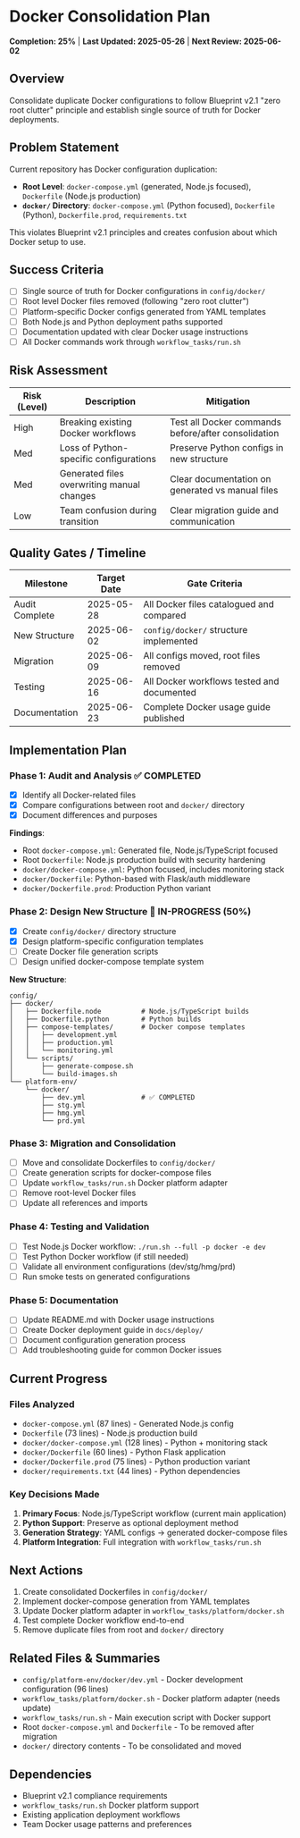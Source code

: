 # Docker Consolidation Plan
**Completion: 25%** | **Last Updated: 2025-05-26** | **Next Review: 2025-06-02**

## Overview
Consolidate duplicate Docker configurations to follow Blueprint v2.1 "zero root clutter" principle and establish single source of truth for Docker deployments.

## Problem Statement
Current repository has Docker configuration duplication:
- **Root Level**: `docker-compose.yml` (generated, Node.js focused), `Dockerfile` (Node.js production)
- **`docker/` Directory**: `docker-compose.yml` (Python focused), `Dockerfile` (Python), `Dockerfile.prod`, `requirements.txt`

This violates Blueprint v2.1 principles and creates confusion about which Docker setup to use.

## Success Criteria
- [ ] Single source of truth for Docker configurations in `config/docker/`
- [ ] Root level Docker files removed (following "zero root clutter")
- [ ] Platform-specific Docker configs generated from YAML templates
- [ ] Both Node.js and Python deployment paths supported
- [ ] Documentation updated with clear Docker usage instructions
- [ ] All Docker commands work through `workflow_tasks/run.sh`

## Risk Assessment
| Risk (Level) | Description | Mitigation |
|--------------|-------------|------------|
| High | Breaking existing Docker workflows | Test all Docker commands before/after consolidation |
| Med | Loss of Python-specific configurations | Preserve Python configs in new structure |
| Med | Generated files overwriting manual changes | Clear documentation on generated vs manual files |
| Low | Team confusion during transition | Clear migration guide and communication |

## Quality Gates / Timeline
| Milestone | Target Date | Gate Criteria |
|-----------|------------|---------------|
| Audit Complete | 2025-05-28 | All Docker files catalogued and compared |
| New Structure | 2025-06-02 | `config/docker/` structure implemented |
| Migration | 2025-06-09 | All configs moved, root files removed |
| Testing | 2025-06-16 | All Docker workflows tested and documented |
| Documentation | 2025-06-23 | Complete Docker usage guide published |

## Implementation Plan

### Phase 1: Audit and Analysis ✅ COMPLETED
- [x] Identify all Docker-related files
- [x] Compare configurations between root and `docker/` directory
- [x] Document differences and purposes

**Findings**:
- Root `docker-compose.yml`: Generated file, Node.js/TypeScript focused
- Root `Dockerfile`: Node.js production build with security hardening
- `docker/docker-compose.yml`: Python focused, includes monitoring stack
- `docker/Dockerfile`: Python-based with Flask/auth middleware
- `docker/Dockerfile.prod`: Production Python variant

### Phase 2: Design New Structure 🔄 IN-PROGRESS (50%)
- [x] Create `config/docker/` directory structure
- [x] Design platform-specific configuration templates
- [ ] Create Docker file generation scripts
- [ ] Design unified docker-compose template system

**New Structure**:
```
config/
├── docker/
│   ├── Dockerfile.node          # Node.js/TypeScript builds
│   ├── Dockerfile.python        # Python builds  
│   ├── compose-templates/       # Docker compose templates
│   │   ├── development.yml
│   │   ├── production.yml
│   │   └── monitoring.yml
│   └── scripts/
│       ├── generate-compose.sh
│       └── build-images.sh
└── platform-env/
    └── docker/
        ├── dev.yml              # ✅ COMPLETED
        ├── stg.yml
        ├── hmg.yml
        └── prd.yml
```

### Phase 3: Migration and Consolidation
- [ ] Move and consolidate Dockerfiles to `config/docker/`
- [ ] Create generation scripts for docker-compose files
- [ ] Update `workflow_tasks/run.sh` Docker platform adapter
- [ ] Remove root-level Docker files
- [ ] Update all references and imports

### Phase 4: Testing and Validation
- [ ] Test Node.js Docker workflow: `./run.sh --full -p docker -e dev`
- [ ] Test Python Docker workflow (if still needed)
- [ ] Validate all environment configurations (dev/stg/hmg/prd)
- [ ] Run smoke tests on generated configurations

### Phase 5: Documentation
- [ ] Update README.md with Docker usage instructions
- [ ] Create Docker deployment guide in `docs/deploy/`
- [ ] Document configuration generation process
- [ ] Add troubleshooting guide for common Docker issues

## Current Progress

### Files Analyzed
- `docker-compose.yml` (87 lines) - Generated Node.js config
- `Dockerfile` (73 lines) - Node.js production build
- `docker/docker-compose.yml` (128 lines) - Python + monitoring stack
- `docker/Dockerfile` (60 lines) - Python Flask application
- `docker/Dockerfile.prod` (75 lines) - Python production variant
- `docker/requirements.txt` (44 lines) - Python dependencies

### Key Decisions Made
1. **Primary Focus**: Node.js/TypeScript workflow (current main application)
2. **Python Support**: Preserve as optional deployment method
3. **Generation Strategy**: YAML configs → generated docker-compose files
4. **Platform Integration**: Full integration with `workflow_tasks/run.sh`

## Next Actions
1. Create consolidated Dockerfiles in `config/docker/`
2. Implement docker-compose generation from YAML templates
3. Update Docker platform adapter in `workflow_tasks/platform/docker.sh`
4. Test complete Docker workflow end-to-end
5. Remove duplicate files from root and `docker/` directory

## Related Files & Summaries
- `config/platform-env/docker/dev.yml` - Docker development configuration (96 lines)
- `workflow_tasks/platform/docker.sh` - Docker platform adapter (needs update)
- `workflow_tasks/run.sh` - Main execution script with Docker support
- Root `docker-compose.yml` and `Dockerfile` - To be removed after migration
- `docker/` directory contents - To be consolidated and moved

## Dependencies
- Blueprint v2.1 compliance requirements
- `workflow_tasks/run.sh` Docker platform support
- Existing application deployment workflows
- Team Docker usage patterns and preferences 